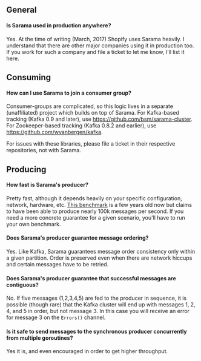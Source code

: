## General

#### Is Sarama used in production anywhere?

Yes. At the time of writing (March, 2017) Shopify uses Sarama heavily. I understand that there are other major companies using it in production too. If you work for such a company and file a ticket to let me know, I'll list it here.

## Consuming

#### How can I use Sarama to join a consumer group?

Consumer-groups are complicated, so this logic lives in a separate (unaffiliated) project which builds on top of Sarama. For Kafka-based tracking (Kafka 0.9 and later), use https://github.com/bsm/sarama-cluster. For Zookeeper-based tracking (Kafka 0.8.2 and earlier), use https://github.com/wvanbergen/kafka.

For issues with these libraries, please file a ticket in their respective repositories, not with Sarama.

## Producing

#### How fast is Sarama's producer?

Pretty fast, although it depends heavily on your specific configuration, network, hardware, etc. [This benchmark](http://bravenewgeek.com/dissecting-message-queues/) is a few years old now but claims to have been able to produce nearly 100k messages per second. If you need a more concrete guarantee for a given scenario, you'll have to run your own benchmark.

#### Does Sarama's producer guarantee message ordering?

Yes. Like Kafka, Sarama guarantees message order consistency only within a given partition. Order is preserved even when there are network hiccups and certain messages have to be retried.

#### Does Sarama's producer guarantee that successful messages are contiguous?

No. If five messages (1,2,3,4,5) are fed to the producer in sequence, it is possible (though rare) that the Kafka cluster will end up with messages 1, 2, 4, and 5 in order, but not message 3. In this case you will receive an error for message 3 on the `Errors()` channel.

#### Is it safe to send messages to the synchronous producer concurrently from multiple goroutines?

Yes it is, and even encouraged in order to get higher throughput.